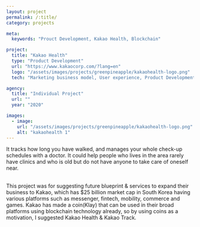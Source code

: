 ```yaml
---
layout: project
permalink: /:title/
category: projects

meta:
  keywords: "Prouct Development, Kakao Health, Blockchain"

project:
  title: "Kakao Health"
  type: "Product Development"
  url: "https://www.kakaocorp.com/?lang=en"
  logo: "/assets/images/projects/greenpineapple/kakaohealth-logo.png"
  tech: "Marketing business model, User experience, Product Development, Platform synergy"

agency:
  title: "Individual Project"
  url: ""
  year: "2020"

images:
  - image:
    url: "/assets/images/projects/greenpineapple/kakaohealth-logo.png"
    alt: "kakaohealth 1"
---
```

<p>It tracks how long you have walked, and manages your whole check-up schedules with a doctor. It could help people who lives in the area rarely have clinics and who is old but do not have anyone to take care of oneself near.</p>
<br>This project was for suggesting future blueprint & services to expand their business to Kakao, which has $25 billion market cap in South Korea having various platforms such as messenger, fintech, mobility, commerce and games. Kakao has made a coin(Klay) that can be used in their broad platforms using blockchain technology already, so by using coins as a motivation, I suggested Kakao Health & Kakao Track.
